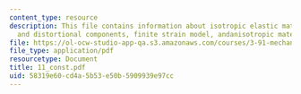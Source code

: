 ```yaml
---
content_type: resource
description: This file contains information about isotropic elastic materials, hydrostatic
  and distortional components, finite strain model, andanisotropic materials.
file: https://ol-ocw-studio-app-qa.s3.amazonaws.com/courses/3-91-mechanical-behavior-of-plastics-spring-2007/58319e60cd4a5b53e50b5909939e97cc_11_const.pdf
file_type: application/pdf
resourcetype: Document
title: 11_const.pdf
uid: 58319e60-cd4a-5b53-e50b-5909939e97cc
---
```

